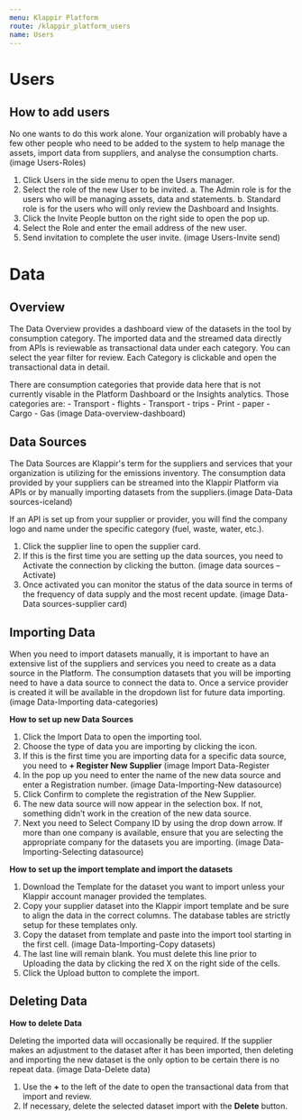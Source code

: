 ```yaml
---
menu: Klappir Platform
route: /klappir_platform_users
name: Users
---
```


# Users

## How to add users

No one wants to do this work alone. Your organization will probably have a few other people who need to be added to the system to help manage the assets, import data from suppliers, and analyse the consumption charts. (image Users-Roles)

  1. Click Users in the side menu to open the Users manager.
  2. Select the role of the new User to be invited. 
      a. The Admin role is for the users who will be managing assets, data and statements.
      b. Standard role is for the users who will only review the Dashboard and Insights.
  3. Click the Invite People button on the right side to open the pop up.
  4. Select the Role and enter the email address of the new user.
  5. Send invitation to complete the user invite. (image Users-Invite send)


# Data

## Overview

The Data Overview provides a dashboard view of the datasets in the tool by consumption category. The imported data and the streamed data directly from APIs is reviewable as transactional data under each category. You can select the year filter for review. Each Category is clickable and open the transactional data in detail.

There are consumption categories that provide data here that is not currently visable in the Platform Dashboard or the Insights analytics. Those categories are:
    - Transport - flights
    - Transport - trips
    - Print - paper
    - Cargo
    - Gas
 (image Data-overview-dashboard)

## Data Sources

The Data Sources are Klappir's term for the suppliers and services that your organization is utilizing for the emissions inventory. The consumption data provided by your suppliers can be streamed into the Klappir Platform via APIs or by manually importing datasets from the suppliers.(image Data-Data sources-iceland)

If an API is set up from your supplier or provider, you will find the company logo and name under the specific category (fuel, waste, water, etc.).

  1. Click the supplier line to open the supplier card.
  2. If this is the first time you are setting up the data sources, you need to Activate the connection by clicking the button. (image data sources – Activate)
  3. Once activated you can monitor the status of the data source in terms of the frequency of data supply and the most recent update. (image Data-Data sources-supplier card)
  
## Importing Data

When you need to import datasets manually, it is important to have an extensive list of the suppliers and services you need to create as a data source in the Platform. The consumption datasets that you will be importing need to have a data source to connect the data to. Once a service provider is created it will be available in the dropdown list for future data importing. (image Data-Importing data-categories)

**How to set up new Data Sources**
  1. Click the Import Data to open the importing tool.
  2. Choose the type of data you are importing by clicking the icon.
  3. If this is the first time you are importing data for a specific data source, you need to **+ Register New Supplier** (image Import Data-Register
  4. In the pop up you need to enter the name of the new data source and enter a Registration number. (image Data-Importing-New datasource)
  5. Click Confirm to complete the registration of the New Supplier.
  6. The new data source will now appear in the selection box. If not, something didn’t work in the creation of the new data source.
  7. Next you need to Select Company ID by using the drop down arrow. If more than one company is available, ensure that you are selecting the appropriate company for the datasets you are importing. (image Data-Importing-Selecting datasource)
  
**How to set up the import template and import the datasets**
  1. Download the Template for the dataset you want to import unless your Klappir account manager provided the templates.	
  2. Copy your supplier dataset into the Klappir import template and be sure to align the data in the correct columns. The database tables are strictly setup for these templates only.
  3. Copy the dataset from template and paste into the import tool starting in the first cell. (image Data-Importing-Copy datasets)
  4. The last line will remain blank. You must delete this line prior to Uploading the data by clicking the red X on the right side of the cells.
  5. Click the Upload button to complete the import.

## Deleting Data

**How to delete Data**

Deleting the imported data will occasionally be required. If the supplier makes an adjustment to the dataset after it has been imported, then deleting and importing the new dataset is the only option to be certain there is no repeat data. (image Data-Delete data) 

  1. Use the **+** to the left of the date to open the transactional data from that import and review.
  2. If necessary, delete the selected dataset import with the **Delete** button.
